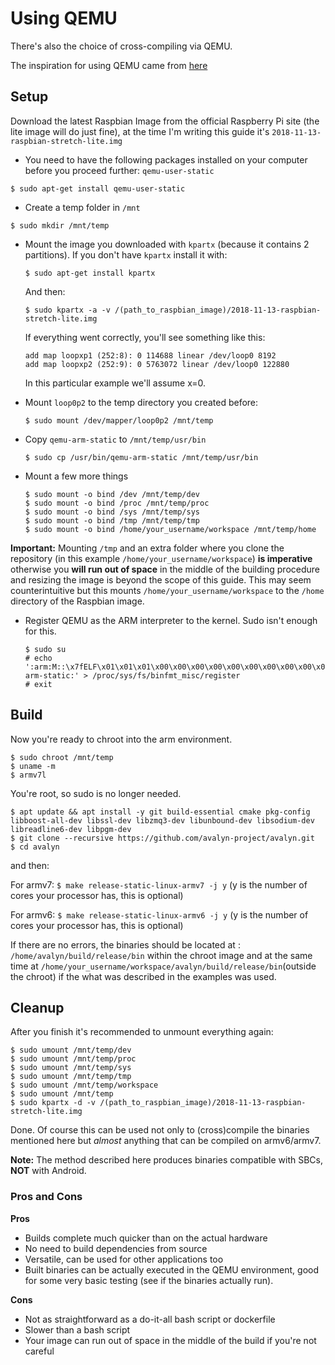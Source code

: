 # Using QEMU

There's also the choice of cross-compiling via QEMU.

The inspiration for using QEMU came from [here](https://sentryytech.blogspot.de/2013/02/faster-compiling-on-emulated-raspberry.html)

## Setup
Download the latest Raspbian Image from the official Raspberry Pi site (the lite image will do just fine), at the time I'm writing this guide it's ``2018-11-13-raspbian-stretch-lite.img``
* You need to have the following packages installed on your computer before you proceed further: ``qemu-user-static``

``$ sudo apt-get install qemu-user-static``

* Create a temp folder in ``/mnt``

``$ sudo mkdir /mnt/temp``

* Mount the image you downloaded with ``kpartx`` (because it contains 2 partitions). If you don't have ``kpartx`` install it with:

      $ sudo apt-get install kpartx
  And then:
  
      $ sudo kpartx -a -v /(path_to_raspbian_image)/2018-11-13-raspbian-stretch-lite.img
  
  If everything went correctly, you'll see something like this:


      add map loopxp1 (252:8): 0 114688 linear /dev/loop0 8192
      add map loopxp2 (252:9): 0 5763072 linear /dev/loop0 122880

  In this particular example we'll assume x=0. 

* Mount ``loop0p2`` to the temp directory you created before:

      $ sudo mount /dev/mapper/loop0p2 /mnt/temp

* Copy ``qemu-arm-static`` to ``/mnt/temp/usr/bin``

      $ sudo cp /usr/bin/qemu-arm-static /mnt/temp/usr/bin

* Mount a few more things 
   
  

      $ sudo mount -o bind /dev /mnt/temp/dev
      $ sudo mount -o bind /proc /mnt/temp/proc
      $ sudo mount -o bind /sys /mnt/temp/sys
      $ sudo mount -o bind /tmp /mnt/temp/tmp
      $ sudo mount -o bind /home/your_username/workspace /mnt/temp/home


**Important:** Mounting ``/tmp`` and an extra folder where you clone the repository (in this example ``/home/your_username/workspace``) **is imperative** otherwise you **will run out of space**  in the middle of the building procedure and resizing the image is beyond the scope of this guide.
This may seem counterintuitive but this mounts ``/home/your_username/workspace`` to the `/home` directory of the Raspbian image.

* Register QEMU as the ARM interpreter to the kernel. Sudo isn't enough for this.
    
      $ sudo su
      # echo ':arm:M::\x7fELF\x01\x01\x01\x00\x00\x00\x00\x00\x00\x00\x00\x00\x02\x00\x28\x00:\xff\xff\xff\xff\xff\xff\xff\x00\xff\xff\xff\xff\xff\xff\xff\xff\xfe\xff\xff\xff:/usr/bin/qemu-arm-static:' > /proc/sys/fs/binfmt_misc/register
      # exit
    
## Build

Now you're ready to chroot into the arm environment.

    $ sudo chroot /mnt/temp
    $ uname -m
    $ armv7l

You're root, so sudo is no longer needed.

    $ apt update && apt install -y git build-essential cmake pkg-config libboost-all-dev libssl-dev libzmq3-dev libunbound-dev libsodium-dev libreadline6-dev libpgm-dev
    $ git clone --recursive https://github.com/avalyn-project/avalyn.git
    $ cd avalyn

and then:

For armv7:
``$ make release-static-linux-armv7 -j y`` (y is the number of cores your processor has, this is optional)

For armv6:
``$ make release-static-linux-armv6 -j y`` (y is the number of cores your processor has, this is optional)

If there are no errors, the binaries should be located at : ``/home/avalyn/build/release/bin`` within the chroot image and at the same time at ``/home/your_username/workspace/avalyn/build/release/bin``(outside the chroot) if the what was described in the examples was used.

## Cleanup
After you finish it's recommended to unmount everything again:

    $ sudo umount /mnt/temp/dev
    $ sudo umount /mnt/temp/proc
    $ sudo umount /mnt/temp/sys
    $ sudo umount /mnt/temp/tmp 
    $ sudo umount /mnt/temp/workspace
    $ sudo umount /mnt/temp
    $ sudo kpartx -d -v /(path_to_raspbian_image)/2018-11-13-raspbian-stretch-lite.img

Done.
Of course this can be used not only to (cross)compile the binaries mentioned here but  *almost* anything that can be compiled on armv6/armv7.

**Note:** The method described here produces binaries compatible with SBCs, **NOT** with Android.

### Pros and Cons
**Pros**

 - Builds complete much quicker than on the actual hardware
 - No need to build dependencies from source
 - Versatile, can be used for other applications too
 - Built binaries can be actually executed in the QEMU environment, good for some very basic testing (see if the binaries actually run).
 
 **Cons**
 
 - Not as straightforward as a do-it-all bash script or dockerfile
 - Slower than a bash script
 - Your image can run out of space in the middle of the build if you're not careful
